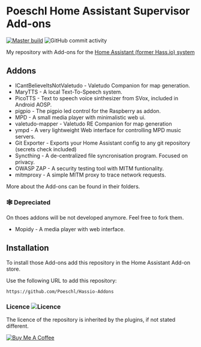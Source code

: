 # Poeschl Home Assistant Supervisor Add-ons 
[![Master build](https://img.shields.io/github/workflow/status/Poeschl/Hassio-Addons/Deploy%20addons?maxAge=3600)](https://github.com/Poeschl/Hassio-Addons/actions?query=workflow%3A%22Deploy+addons%22)
![GitHub commit activity](https://img.shields.io/github/commit-activity/m/Poeschl/Hassio-Addons)

My repository with Add-ons for the [Home Assistant (former Hass.io) system](https://www.home-assistant.io/hassio/) 

## Addons

* ICantBelieveItsNotValetudo - Valetudo Companion for map generation.
* MaryTTS - A local Text-To-Speech system.
* PicoTTS - Text to speech voice sinthesizer from SVox, included in Android AOSP.
* pigpio - The pigpio led control for the Raspberry as addon.
* MPD - A small media player with minimalistic web ui.
* valetudo-mapper - Valetudo RE Companion for map generation
* ympd - A very lightweight Web interface for controlling MPD music servers. 
* Git Exporter - Exports your Home Assistant config to any git repository (secrets check included) 
* Syncthing - A de-centralized file syncronisation program. Focused on privacy.
* OWASP ZAP - A security testing tool with MITM funtionality.
* mitmproxy - A simple MITM proxy to trace network requests.

More about the Add-ons can be found in their folders.

### 🕸️ Depreciated 

On thoes addons will be not developed anymore. Feel free to fork them.

* Mopidy - A media player with web interface.


## Installation

To install those Add-ons add this repository in the Home Assistant Add-on store.

Use the following URL to add this repository:

```
https://github.com/Poeschl/Hassio-Addons
```

### Licence  ![Licence](https://img.shields.io/github/license/Poeschl/Hassio-Addons)

The licence of the repository is inherited by the plugins, if not stated different.

[![Buy Me A Coffee](https://img.shields.io/badge/Buy%20me%20a%20coffee-%23d32f2f?logo=buy-me-a-coffee&style=for-the-badge&logoColor=white)](https://www.buymeacoffee.com/Poeschl)
